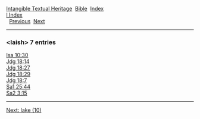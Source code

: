[Intangible Textual Heritage](../../index)  [Bible](../index) 
[Index](index)   
[l Index](_l_)  
  [Previous](c06588)  [Next](c06590) 

------------------------------------------------------------------------

### &lt;laish&gt; 7 entries

[Isa 10:30](../kjv/isa010.htm#030)  
[Jdg 18:14](../kjv/jdg018.htm#014)  
[Jdg 18:27](../kjv/jdg018.htm#027)  
[Jdg 18:29](../kjv/jdg018.htm#029)  
[Jdg 18:7](../kjv/jdg018.htm#007)  
[Sa1 25:44](../kjv/sa1025.htm#044)  
[Sa2 3:15](../kjv/sa2003.htm#015)  

------------------------------------------------------------------------

[Next: lake (10)](c06590)
